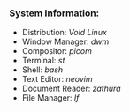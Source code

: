 ### System Information:
- Distribution: *Void Linux*
- Window Manager: *dwm*
- Compositor: *picom*
- Terminal: *st*
- Shell: *bash*
- Text Editor: *neovim*
- Document Reader: *zathura*
- File Manager: *lf*

